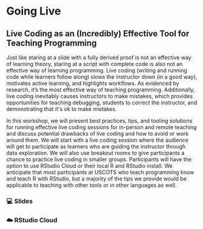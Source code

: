 # Going Live
## Live Coding as an (Incredibly) Effective Tool for Teaching Programming

Just like staring at a slide with a fully derived proof is not an effective way of learning theory, staring at a script with complete code is also not an effective way of learning programming. Live coding (writing and running code while learners follow along) slows the instructor down (in a good way), motivates active learning, and highlights workflows. As evidenced by research, it’s the most effective way of teaching programming. Additionally, live coding inevitably causes instructors to make mistakes, which provides opportunities for teaching debugging, students to correct the instructor, and demonstrating that it's ok to make mistakes.

In this workshop, we will present best practices, tips, and tooling solutions for running effective live coding sessions for in-person and remote teaching and discuss potential drawbacks of live coding and how to avoid or work around them. We will start with a live coding session where the audience will get to participate as learners who are guiding the instructor through data exploration. We will also use breakout rooms to give participants a chance to practice live coding in smaller groups. Participants will have the option to use RStudio Cloud or their local R and RStudio install. We anticipate that most participants at USCOTS who teach programming know and teach R with RStudio, but a majority of the tips we provide would be applicable to teaching with other tools or in other languages as well.

### :computer: Slides
### :cloud: RStudio Cloud
